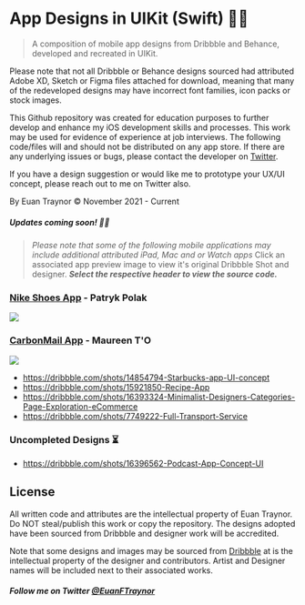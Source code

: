 # App Designs in UIKit (Swift) 🚀🎨
> A composition of mobile app designs from Dribbble and Behance, developed and recreated in UIKit.

Please note that not all Dribbble or Behance designs sourced had attributed Adobe XD, Sketch or Figma files attached for download, meaning that many of the redeveloped designs may have incorrect font families, icon packs or stock images. 

This Github repository was created for education purposes to further develop and enhance my iOS development skills and processes. This work may be used for evidence of experience at job interviews. The following code/files will and should not be distributed on any app store. If there are any underlying issues or bugs, please contact the developer on [Twitter](https://twitter.com/EuanFTraynor).

If you have a design suggestion or would like me to prototype your UX/UI concept, please reach out to me on Twitter also.

By Euan Traynor © November 2021 - Current

##### Updates coming soon! 🥳🎉

> *Please note that some of the following mobile applications may include additional attributed iPad, Mac and or Watch apps* Click an associated app preview image to view it's original Dribbble Shot and designer. ***Select the respective header to view the source code.***

### [Nike Shoes App](https://github.com/efalloon/Swift-Designs/tree/main/apps/Nike%20Shoe%20App) - Patryk Polak 
<a href="https://dribbble.com/shots/10173177-Shoes-App"><img src="https://cdn.dribbble.com/users/2459704/screenshots/10173177/media/8819104a668fdc1cc0c76c6249ee1e06.png?compress=1&resize=1200x900"/></a>

### [CarbonMail App](https://github.com/efalloon/Swift-Designs/tree/main/apps/CarbonMail) - Maureen T'O 
<a href="https://dribbble.com/shots/15776009-CarbonMail-The-email-inbox-cleaning-app"><img src="https://cdn.dribbble.com/users/5324583/screenshots/15776009/media/ce1ed0b2cd5b7e49fc6ad1a743028e61.png?compress=1&resize=1200x900"/></a>

- https://dribbble.com/shots/14854794-Starbucks-app-UI-concept
- https://dribbble.com/shots/15921850-Recipe-App
- https://dribbble.com/shots/16393324-Minimalist-Designers-Categories-Page-Exploration-eCommerce
- https://dribbble.com/shots/7749222-Full-Transport-Service

### Uncompleted Designs ⏳
- https://dribbble.com/shots/16396562-Podcast-App-Concept-UI

## License
All written code and attributes are the intellectual property of Euan Traynor. Do NOT steal/publish this work or copy the repository. The designs adopted have been sourced from Dribbble and designer work will be accredited.

Note that some designs and images may be sourced from [Dribbble](https://dribbble.com/) at is the intellectual property of the designer and contributors. Artist and Designer names will be included next to their associated works.

##### Follow me on Twitter [@EuanFTraynor](https://twitter.com/EuanFTraynor)
